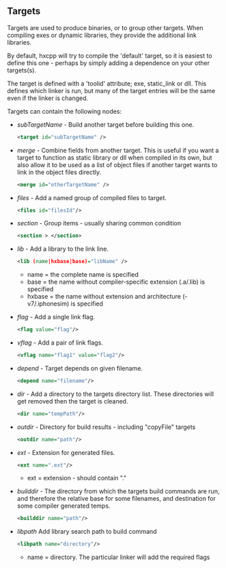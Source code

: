Targets
-------

Targets are used to produce binaries, or to group other targets.  When compiling exes or dynamic libraries, they provide the additional link libraries.

By default, hxcpp will try to compile the 'default' target, so it is easiest to define this one - perhaps by simply adding a dependence on your other targets(s).

The target is defined with a 'toolid' attribute; exe, static_link or dll.  This defines which linker is run, but many of the target entries will be the same even if the linker is changed.

Targets can contain the following nodes:

- *subTargetName* - Build another target before building this one.
   ```xml
   <target id="subTargetName" />
   ```

- *merge* - Combine fields from another target.  This is useful if you want a target to function as static library or dll when compiled in its own, but also allow it to be used as a list of object files if another target wants to link in the object files directly.
   ```xml
   <merge id="otherTargetName" />
   ```

- *files* - Add a named group of compiled files to target.
   ```xml
   <files id="filesId"/>
   ```

- *section* - Group items - usually sharing common condition
   ```xml
   <section > </section>
   ```

- *lib* - Add a library to the link line.
   ```xml
   <lib (name|hxbase|base)="libName" />
   ```
     + name = the complete name is specified
     + base = the name without compiler-specific extension (.a/.lib) is specified
     + hxbase = the name without extension and architecture (-v7/.iphonesim) is specified

- *flag* - Add a single link flag.
   ```xml
   <flag value="flag"/>
   ```

- *vflag* - Add a pair of link flags.
   ```xml
   <vflag name="flag1" value="flag2"/>
   ```

- *depend* - Target depends on given filename.
   ```xml
   <depend name="filename"/>
   ```

- *dir* - Add a directory to the targets directory list.  These directories will get removed then the target is cleaned.
   ```xml
   <dir name="tempPath"/>
   ```

- *outdir* - Directory for build results - including "copyFile" targets
   ```xml
   <outdir name="path"/>
   ```

- *ext* - Extension for generated files.
   ```xml
   <ext name=".ext"/>
   ```
     + ext = extension - should contain "."

- *builddir* - The directory from which the targets build commands are run, and therefore the 
       relative base for some filenames, and destination for some compiler generated temps.
   ```xml
   <builddir name="path"/>
   ```

- *libpath* Add library search path to build command
   ```xml
   <libpath name="directory"/>
   ```
     + name = directory.  The particular linker will add the required flags

